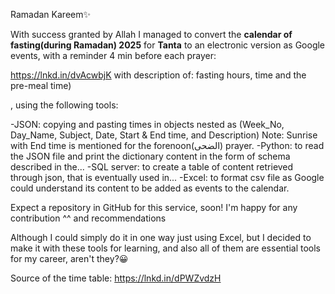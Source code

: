 Ramadan Kareem✨



With success granted by Allah I managed to convert the **calendar of fasting(during Ramadan) 2025** for **Tanta** to an electronic version as Google events, with a reminder 4 min before each prayer:

https://lnkd.in/dvAcwbjK with description of: fasting hours, time and the pre-meal time)

, using the following tools:

-JSON: 
copying and pasting times in objects nested as (Week_No, Day_Name, Subject, Date, Start & End time, and Description)
Note: Sunrise with End time is mentioned for the forenoon(الضحى) prayer.
-Python: 
to read the JSON file and print the dictionary content in the form of schema described in the...
-SQL server: 
to create a table of content retrieved through json, that is eventually used in...
-Excel: 
to format csv file as Google could understand its content to be added as events to the calendar.

Expect a repository in GitHub for this service, soon!
I'm happy for any contribution ^^ and recommendations

Although I could simply do it in one way just using Excel, but I decided to make it with these tools for learning, and also all of them are essential tools for my career, aren't they?😀


Source of the time table:
https://lnkd.in/dPWZvdzH
